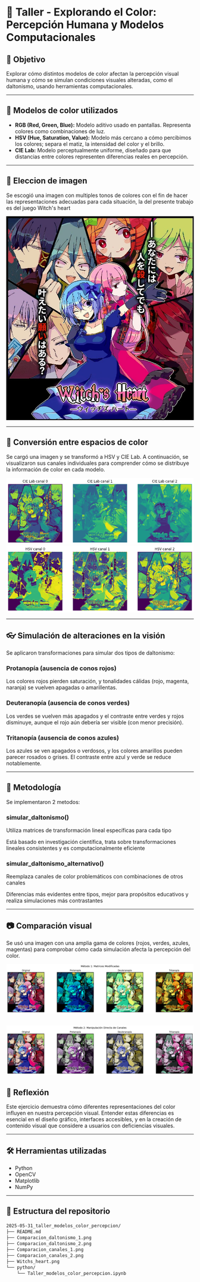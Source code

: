 # 🎨 Taller - Explorando el Color: Percepción Humana y Modelos Computacionales

## 🧠 Objetivo

Explorar cómo distintos modelos de color afectan la percepción visual humana y cómo se simulan condiciones visuales alteradas, como el daltonismo, usando herramientas computacionales.

---

## 📘 Modelos de color utilizados

- **RGB (Red, Green, Blue):** Modelo aditivo usado en pantallas. Representa colores como combinaciones de luz.
- **HSV (Hue, Saturation, Value):** Modelo más cercano a cómo percibimos los colores; separa el matiz, la intensidad del color y el brillo.
- **CIE Lab:** Modelo perceptualmente uniforme, diseñado para que distancias entre colores representen diferencias reales en percepción.

---

## 📘 Eleccion de imagen

Se escogió una imagen con multiples tonos de colores con el fin de hacer las representaciones adecuadas para cada situación, la del presente trabajo es del juego Witch's heart

![Imagen escogida](Witchs_heart.jpg)

---

## 🔁 Conversión entre espacios de color

Se cargó una imagen y se transformó a HSV y CIE Lab. A continuación, se visualizaron sus canales individuales para comprender cómo se distribuye la información de color en cada modelo.

![HSV](Comparacion_canales_1.png)
![CIE](Comparacion_canales_2.png)

---

## 👓 Simulación de alteraciones en la visión

Se aplicaron transformaciones para simular dos tipos de daltonismo:

### Protanopía (ausencia de conos rojos)

Los colores rojos pierden saturación, y tonalidades cálidas (rojo, magenta, naranja) se vuelven apagadas o amarillentas.

### Deuteranopía (ausencia de conos verdes)

Los verdes se vuelven más apagados y el contraste entre verdes y rojos disminuye, aunque el rojo aún debería ser visible (con menor precisión).

### Tritanopía (ausencia de conos azules)

Los azules se ven apagados o verdosos, y los colores amarillos pueden parecer rosados o grises. El contraste entre azul y verde se reduce notablemente.

---

## 📘 Metodología

Se implementaron 2 metodos:

### simular_daltonismo()

Utiliza matrices de transformación lineal específicas para cada tipo

Está basado en investigación científica, trata sobre transformaciones lineales consistentes y es computacionalmente eficiente

### simular_daltonismo_alternativo()

Reemplaza canales de color problemáticos con combinaciones de otros canales

Diferencias más evidentes entre tipos, mejor para propósitos educativos y realiza simulaciones más contrastantes

---

## 📷 Comparación visual

Se usó una imagen con una amplia gama de colores (rojos, verdes, azules, magentas) para comprobar cómo cada simulación afecta la percepción del color.

![Comparacion visual 1](Comparacion_daltonismo_1.png)

![Comparacion visual 2](Comparacion_daltonismo_2.png)
---

## 💬 Reflexión

Este ejercicio demuestra cómo diferentes representaciones del color influyen en nuestra percepción visual. Entender estas diferencias es esencial en el diseño gráfico, interfaces accesibles, y en la creación de contenido visual que considere a usuarios con deficiencias visuales.

---

## 🛠️ Herramientas utilizadas

- Python
- OpenCV
- Matplotlib
- NumPy

---

## 📁 Estructura del repositorio

```
2025-05-31_taller_modelos_color_percepcion/
├── README.md
├── Comparacion_daltonismo_1.png
├── Comparacion_daltonismo_2.png
├── Comparacion_canales_1.png
├── Comparacion_canales_2.png
├── Witchs_heart.png
└── python/
    └── Taller_modelos_color_percepcion.ipynb
```